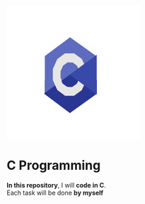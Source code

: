 
<img src="cprogram.gif" alt="C Programming" width="300" height="300"/>


# C Programming

**In this repository**, I will **code in C**.  
Each task will be done **by myself** 

